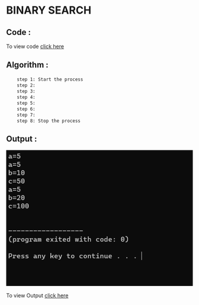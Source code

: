 # BINARY SEARCH

## Code :

To view code [click here](./14_single_inheritance.cpp)

## Algorithm :

```Algorithm
    step 1: Start the process
    step 2: 
    step 3: 
    step 4: 
    step 5: 
    step 6: 
    step 7: 
    step 8: Stop the process
```

## Output :

![image](output.png)

To view Output [click here](./output.png)